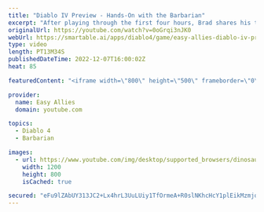 ```yaml
---
title: "Diablo IV Preview - Hands-On with the Barbarian"
excerpt: "After playing through the first four hours, Brad shares his thoughts on the next chapter of Diablo, including character customization ..."
originalUrl: https://youtube.com/watch?v=0oGrqi3nJK0
webUrl: https://smartable.ai/apps/diablo4/game/easy-allies-diablo-iv-preview-hands-on-with-the-barbarian/
type: video
length: PT13M34S
publishedDateTime: 2022-12-07T16:00:02Z
heat: 85

featuredContent: "<iframe width=\"800\" height=\"500\" frameborder=\"0\" src=\"https://www.youtube.com/embed/0oGrqi3nJK0\" allow=\"accelerometer; autoplay; encrypted-media; gyroscope; picture-in-picture\" allowfullscreen></iframe>"

provider:
  name: Easy Allies
  domain: youtube.com

topics:
  - Diablo 4
  - Barbarian

images:
  - url: https://www.youtube.com/img/desktop/supported_browsers/dinosaur.png
    width: 1200
    height: 800
    isCached: true

secured: "eFu9lZAbUY313JC2+Lx4hrL3UuLUiy1TfOrmeA+R0slNKhcHcY1plEikMzmjqjWpP+WwzxTD70imH0H3Me6HfeEwdnRMh+vfp9ra9DQySvoyiM7J8XxTdqplnhWZo21FoqkK5uzkMZG+ES5c+L/JRdnuY7chKnbainkGRaDNuvJViWxbl5Oco7t6s8fd6hXTWptIzCJufIVesqnYneaRivkxGfgkxD6TAjOH6NvK1s4tDxIlkV6MwqwmH3tknR4v4e4LOp8ZjIb0WNr94LdEZoEkqIaOhM46pfa6kW70aoeT82w7fZPOj3RwAzuhpYRJ6Wxu9le/M2Kv4JTh7eyrrcM1Y9iHVATfDnlfpcL6SyLKYnMAgg7L57n4sNka8hN2BijIt+5cHmNQVi/Rty14GRKINbfxlAN7CNnyOP05J0w=;IY8kw7x2gC6zVOszm8uY8g=="
---
```


